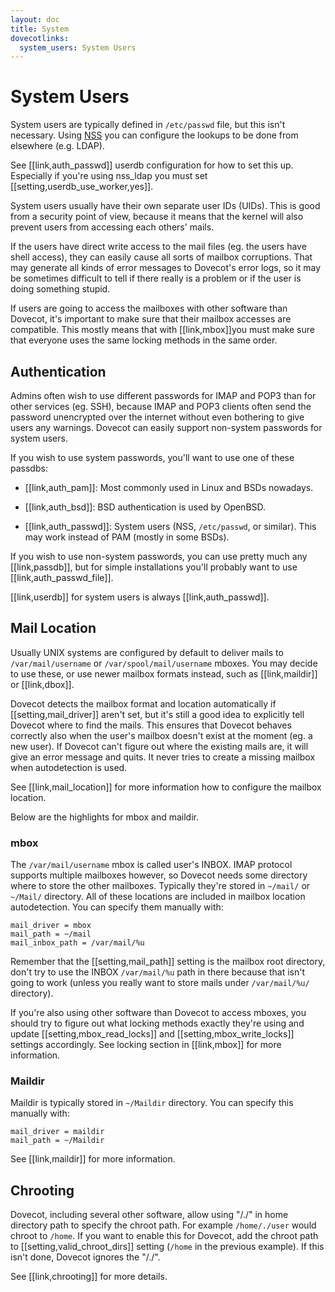 ```yaml
---
layout: doc
title: System
dovecotlinks:
  system_users: System Users
---
```


# System Users

System users are typically defined in `/etc/passwd` file, but this
isn't necessary. Using [NSS](http://en.wikipedia.org/wiki/Name_Service_Switch)
you can configure the lookups to be done from elsewhere (e.g. LDAP).

See [[link,auth_passwd]] userdb configuration for how to set this up.
Especially if you're using nss_ldap you must set [[setting,userdb_use_worker,yes]].

System users usually have their own separate user IDs (UIDs). This is
good from a security point of view, because it means that the kernel will
also prevent users from accessing each others' mails.

If the users have direct write access to the mail files (eg. the users
have shell access), they can easily cause all sorts of mailbox
corruptions. That may generate all kinds of error messages to Dovecot's
error logs, so it may be sometimes difficult to tell if there really is
a problem or if the user is doing something stupid.

If users are going to access the mailboxes with other software than
Dovecot, it's important to make sure that their mailbox accesses are
compatible. This mostly means that with [[link,mbox]]you must make sure that
everyone uses the same locking methods in the same order.

## Authentication

Admins often wish to use different passwords for IMAP and POP3 than for
other services (eg. SSH), because IMAP and POP3 clients often send the
password unencrypted over the internet without even bothering to give
users any warnings. Dovecot can easily support non-system passwords for
system users.

If you wish to use system passwords, you'll want to use one of these
passdbs:

- [[link,auth_pam]]: Most commonly used in Linux and BSDs nowadays.

- [[link,auth_bsd]]: BSD authentication is used by OpenBSD.

- [[link,auth_passwd]]: System users (NSS, `/etc/passwd`, or similar).
  This may work instead of PAM (mostly in some BSDs).

If you wish to use non-system passwords, you can use pretty much any
[[link,passdb]], but for simple installations you'll probably want to use
[[link,auth_passwd_file]].

[[link,userdb]] for system users is always [[link,auth_passwd]].

## Mail Location

Usually UNIX systems are configured by default to deliver mails to
`/var/mail/username` or `/var/spool/mail/username` mboxes. You may
decide to use these, or use newer mailbox formats instead, such as
[[link,maildir]] or [[link,dbox]].

Dovecot detects the mailbox format and location automatically if
[[setting,mail_driver]] aren't set, but it's still a good idea to explicitly
tell Dovecot where to find the mails. This ensures that Dovecot behaves
correctly also when the user's mailbox doesn't exist at the moment (eg. a new
user). If Dovecot can't figure out where the existing mails are, it will give
an error message and quits. It never tries to create a missing mailbox when
autodetection is used.

See [[link,mail_location]] for more information how to configure the
mailbox location.

Below are the highlights for mbox and maildir.

### mbox

The `/var/mail/username` mbox is called user's INBOX. IMAP protocol
supports multiple mailboxes however, so Dovecot needs some directory
where to store the other mailboxes. Typically they're stored in
`~/mail/` or `~/Mail/` directory. All of these locations are
included in mailbox location autodetection. You can specify them
manually with:

```[dovecot.conf]
mail_driver = mbox
mail_path = ~/mail
mail_inbox_path = /var/mail/%u
```

Remember that the [[setting,mail_path]] setting is the mailbox root directory,
don't try to use the INBOX `/var/mail/%u` path in there because that
isn't going to work (unless you really want to store mails under
`/var/mail/%u/` directory).

If you're also using other software than Dovecot to access mboxes, you
should try to figure out what locking methods exactly they're using and
update [[setting,mbox_read_locks]] and [[setting,mbox_write_locks]] settings
accordingly. See locking section in [[link,mbox]] for more information.

### Maildir

Maildir is typically stored in `~/Maildir` directory. You can specify
this manually with:

```[dovecot.conf]
mail_driver = maildir
mail_path = ~/Maildir
```

See [[link,maildir]] for more information.

## Chrooting

Dovecot, including several other software, allow using "/./" in home
directory path to specify the chroot path. For example `/home/./user`
would chroot to `/home`. If you want to enable this for Dovecot, add
the chroot path to [[setting,valid_chroot_dirs]] setting (`/home` in the
previous example). If this isn't done, Dovecot ignores the "/./".

See [[link,chrooting]] for more details.
